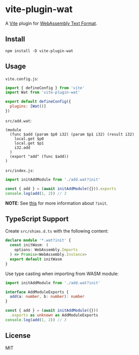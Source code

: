 # vite-plugin-wat

A [Vite](https://vitejs.dev/) plugin for [WebAssembly Text Format](https://webassembly.github.io/spec/core/text/index.html).

## Install

```shell
npm install -D vite-plugin-wat
```

## Usage

`vite.config.js`:

```javascript
import { defineConfig } from 'vite'
import Wat from 'vite-plugin-wat'

export default defineConfig({
  plugins: [Wat()]
})
```

`src/add.wat`:

```wat
(module
  (func $add (param $p0 i32) (param $p1 i32) (result i32)
    local.get $p0
    local.get $p1
    i32.add
  )
  (export "add" (func $add))
)
```

`src/index.js`:

```javascript
import initAddModule from './add.wat?init'

const { add } = (await initAddModule({})).exports
console.log(add(1, 2)) // 3
```

**NOTE**: See [this](https://vitejs.dev/guide/features.html#webassembly) for more information about `?init`.

## TypeScript Support

Create `src/shims.d.ts` with the following content:

```typescript
declare module '*.wat?init' {
  const initWasm: (
    options: WebAssembly.Imports
  ) => Promise<WebAssembly.Instance>
  export default initWasm
}
```

Use type casting when importing from WASM module:

```typescript
import initAddModule from './add.wat?init'

interface AddModuleExports {
  add(a: number, b: number): number
}

const { add } = (await initAddModule({}))
  .exports as unknown as AddModuleExports
console.log(add(1, 2)) // 3
```

## License

MIT
